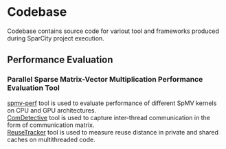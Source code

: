 # Codebase

Codebase contains source code for variout tool and frameworks produced during SparCity project execution.

## Performance Evaluation

### Parallel Sparse Matrix-Vector Multiplication Performance Evaluation Tool

[spmv-perf](spmv-perf) tool is used to evaluate performance of different SpMV kernels on CPU and GPU architectures.  
[ComDetective](https://github.com/ParCoreLab/hpctoolkit) tool is used to capture inter-thread communication in the form of communication matrix.  
[ReuseTracker](https://github.com/ParCoreLab/ReuseTracker) tool is used to measure reuse distance in private and shared caches on multithreaded code.
